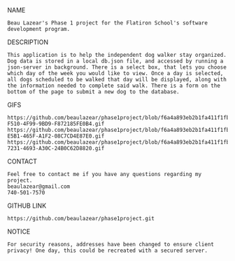 NAME

    Beau Lazear's Phase 1 project for the Flatiron School's software development program.

DESCRIPTION

    This application is to help the independent dog walker stay organized. Dog data is stored in a local db.json file, and accessed by running a json-server in background. There is a select box, that lets you choose which day of the week you would like to view. Once a day is selected, all dogs scheduled to be walked that day will be displayed, along with the information needed to complete said walk. There is a form on the bottom of the page to submit a new dog to the database.

GIFS

    https://github.com/beaulazear/phase1project/blob/f6a4a893eb2b1fa411f1fbaf1068cc5c1255758c/0B594AD7-F510-4F99-9BD9-F872185FE0B4.gif
    https://github.com/beaulazear/phase1project/blob/f6a4a893eb2b1fa411f1fbaf1068cc5c1255758c/0F3C07F9-E5B1-465F-A1F2-08C7CD4E87E0.gif
    https://github.com/beaulazear/phase1project/blob/f6a4a893eb2b1fa411f1fbaf1068cc5c1255758c/861CCFBF-7231-4693-A30C-24B0C62D8820.gif
    
CONTACT

    Feel free to contact me if you have any questions regarding my project.
    beaulazear@gmail.com
    740-501-7570

GITHUB LINK

    https://github.com/beaulazear/phase1project.git

NOTICE

    For security reasons, addresses have been changed to ensure client privacy! One day, this could be recreated with a secured server.